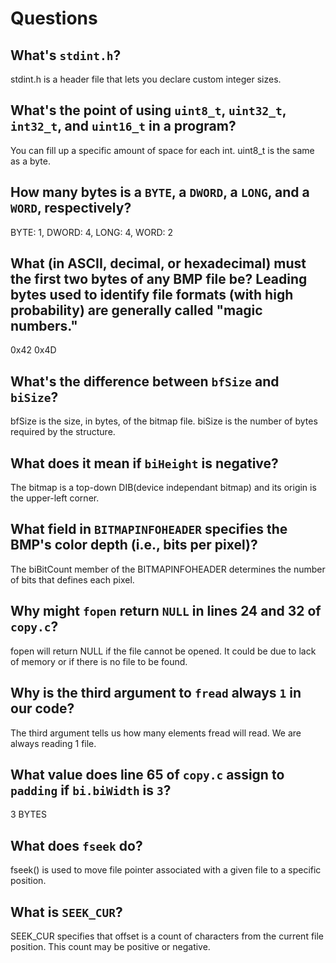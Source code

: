 # Questions

## What's `stdint.h`?

stdint.h is a header file that lets you declare custom integer sizes.

## What's the point of using `uint8_t`, `uint32_t`, `int32_t`, and `uint16_t` in a program?

You can fill up a specific amount of space for each int. uint8_t is the same as a byte.

## How many bytes is a `BYTE`, a `DWORD`, a `LONG`, and a `WORD`, respectively?

BYTE: 1, DWORD: 4, LONG: 4, WORD: 2

## What (in ASCII, decimal, or hexadecimal) must the first two bytes of any BMP file be? Leading bytes used to identify file formats (with high probability) are generally called "magic numbers."

0x42 0x4D

## What's the difference between `bfSize` and `biSize`?

bfSize is the size, in bytes, of the bitmap file.
biSize is the number of bytes required by the structure.

## What does it mean if `biHeight` is negative?

The bitmap is a top-down DIB(device independant bitmap) and its origin is the upper-left corner.

## What field in `BITMAPINFOHEADER` specifies the BMP's color depth (i.e., bits per pixel)?

The biBitCount member of the BITMAPINFOHEADER determines the number of bits that defines each pixel.

## Why might `fopen` return `NULL` in lines 24 and 32 of `copy.c`?

fopen will return NULL if the file cannot be opened. It could be due to lack of memory or if there is no file to be found.

## Why is the third argument to `fread` always `1` in our code?

The third argument tells us how many elements fread will read. We are always reading 1 file.

## What value does line 65 of `copy.c` assign to `padding` if `bi.biWidth` is `3`?

3 BYTES

## What does `fseek` do?

fseek() is used to move file pointer associated with a given file to a specific position.

## What is `SEEK_CUR`?

SEEK_CUR specifies that offset is a count of characters from the current file position. This count may be positive or negative.
